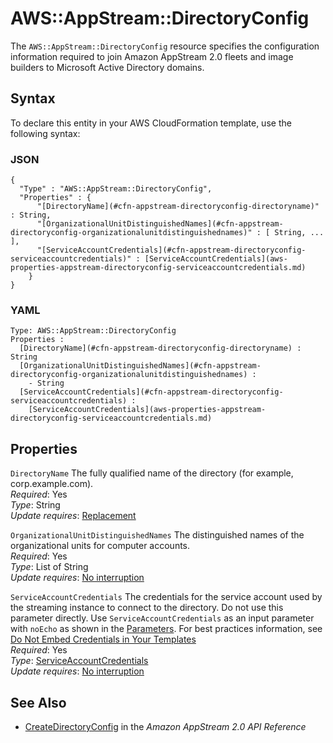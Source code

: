 # AWS::AppStream::DirectoryConfig<a name="aws-resource-appstream-directoryconfig"></a>

The `AWS::AppStream::DirectoryConfig` resource specifies the configuration information required to join Amazon AppStream 2\.0 fleets and image builders to Microsoft Active Directory domains\. 

## Syntax<a name="aws-resource-appstream-directoryconfig-syntax"></a>

To declare this entity in your AWS CloudFormation template, use the following syntax:

### JSON<a name="aws-resource-appstream-directoryconfig-syntax.json"></a>

```
{
  "Type" : "AWS::AppStream::DirectoryConfig",
  "Properties" : {
      "[DirectoryName](#cfn-appstream-directoryconfig-directoryname)" : String,
      "[OrganizationalUnitDistinguishedNames](#cfn-appstream-directoryconfig-organizationalunitdistinguishednames)" : [ String, ... ],
      "[ServiceAccountCredentials](#cfn-appstream-directoryconfig-serviceaccountcredentials)" : [ServiceAccountCredentials](aws-properties-appstream-directoryconfig-serviceaccountcredentials.md)
    }
}
```

### YAML<a name="aws-resource-appstream-directoryconfig-syntax.yaml"></a>

```
Type: AWS::AppStream::DirectoryConfig
Properties : 
﻿  [DirectoryName](#cfn-appstream-directoryconfig-directoryname) : String
﻿  [OrganizationalUnitDistinguishedNames](#cfn-appstream-directoryconfig-organizationalunitdistinguishednames) : 
    - String
﻿  [ServiceAccountCredentials](#cfn-appstream-directoryconfig-serviceaccountcredentials) : 
    [ServiceAccountCredentials](aws-properties-appstream-directoryconfig-serviceaccountcredentials.md)
```

## Properties<a name="aws-resource-appstream-directoryconfig-properties"></a>

`DirectoryName`  <a name="cfn-appstream-directoryconfig-directoryname"></a>
The fully qualified name of the directory \(for example, corp\.example\.com\)\.  
*Required*: Yes  
*Type*: String  
*Update requires*: [Replacement](https://docs.aws.amazon.com/AWSCloudFormation/latest/UserGuide/using-cfn-updating-stacks-update-behaviors.html#update-replacement)

`OrganizationalUnitDistinguishedNames`  <a name="cfn-appstream-directoryconfig-organizationalunitdistinguishednames"></a>
The distinguished names of the organizational units for computer accounts\.  
*Required*: Yes  
*Type*: List of String  
*Update requires*: [No interruption](https://docs.aws.amazon.com/AWSCloudFormation/latest/UserGuide/using-cfn-updating-stacks-update-behaviors.html#update-no-interrupt)

`ServiceAccountCredentials`  <a name="cfn-appstream-directoryconfig-serviceaccountcredentials"></a>
The credentials for the service account used by the streaming instance to connect to the directory\. Do not use this parameter directly\. Use `ServiceAccountCredentials` as an input parameter with `noEcho` as shown in the [Parameters](AWSCloudFormation/latest/UserGuide/parameters-section-structure.html)\. For best practices information, see [Do Not Embed Credentials in Your Templates](AWSCloudFormation/latest/UserGuide/best-practices.html#creds)   
*Required*: Yes  
*Type*: [ServiceAccountCredentials](aws-properties-appstream-directoryconfig-serviceaccountcredentials.md)  
*Update requires*: [No interruption](https://docs.aws.amazon.com/AWSCloudFormation/latest/UserGuide/using-cfn-updating-stacks-update-behaviors.html#update-no-interrupt)

## See Also<a name="aws-resource-appstream-directoryconfig--seealso"></a>
+  [CreateDirectoryConfig](https://docs.aws.amazon.com/appstream2/latest/APIReference/API_CreateDirectoryConfig.html) in the *Amazon AppStream 2\.0 API Reference* 